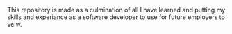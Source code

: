 This repository is made as a culmination of all I have learned and putting my skills and experiance as a software developer to use for future employers to veiw.
